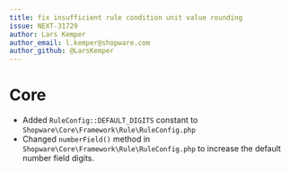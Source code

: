 ```yaml
---
title: fix insufficient rule condition unit value rounding
issue: NEXT-31729
author: Lars Kemper
author_email: l.kemper@shopware.com
author_github: @LarsKemper
---
```

# Core
* Added `RuleConfig::DEFAULT_DIGITS` constant to `Shopware\Core\Framework\Rule\RuleConfig.php`
* Changed `numberField()` method in `Shopware\Core\Framework\Rule\RuleConfig.php` to increase the default number field digits.
